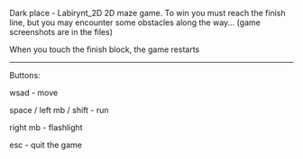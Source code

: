 Dark place - Labirynt_2D
2D maze game. To win you must reach the finish line, but you may encounter some obstacles along the way...
(game screenshots are in the files)

When you touch the finish block, the game restarts

----------------------------------------------------------

Buttons:

wsad - move

space / left mb / shift - run

right mb - flashlight

esc - quit the game
